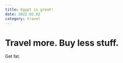 ```yaml
---
title: Egypt is great!
date: 2022.02.02
category: travel
---
```


# Travel more. Buy less stuff.

Get fat.
